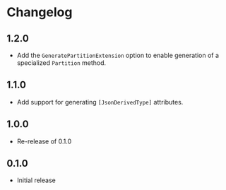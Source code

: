 # Changelog
## 1.2.0
* Add the `GeneratePartitionExtension` option to enable generation of a specialized `Partition` method.

## 1.1.0
* Add support for generating `[JsonDerivedType]` attributes.

## 1.0.0
* Re-release of 0.1.0

## 0.1.0
* Initial release
